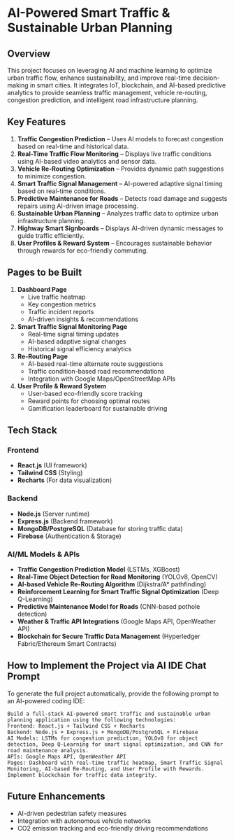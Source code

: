 # AI-Powered Smart Traffic & Sustainable Urban Planning

## Overview

This project focuses on leveraging AI and machine learning to optimize urban traffic flow, enhance sustainability, and improve real-time decision-making in smart cities. It integrates IoT, blockchain, and AI-based predictive analytics to provide seamless traffic management, vehicle re-routing, congestion prediction, and intelligent road infrastructure planning.

## Key Features

1. **Traffic Congestion Prediction** – Uses AI models to forecast congestion based on real-time and historical data.
2. **Real-Time Traffic Flow Monitoring** – Displays live traffic conditions using AI-based video analytics and sensor data.
3. **Vehicle Re-Routing Optimization** – Provides dynamic path suggestions to minimize congestion.
4. **Smart Traffic Signal Management** – AI-powered adaptive signal timing based on real-time conditions.
5. **Predictive Maintenance for Roads** – Detects road damage and suggests repairs using AI-driven image processing.
6. **Sustainable Urban Planning** – Analyzes traffic data to optimize urban infrastructure planning.
7. **Highway Smart Signboards** – Displays AI-driven dynamic messages to guide traffic efficiently.
8. **User Profiles & Reward System** – Encourages sustainable behavior through rewards for eco-friendly commuting.

## Pages to be Built

1. **Dashboard Page**
   - Live traffic heatmap
   - Key congestion metrics
   - Traffic incident reports
   - AI-driven insights & recommendations
2. **Smart Traffic Signal Monitoring Page**
   - Real-time signal timing updates
   - AI-based adaptive signal changes
   - Historical signal efficiency analytics
3. **Re-Routing Page**
   - AI-based real-time alternate route suggestions
   - Traffic condition-based road recommendations
   - Integration with Google Maps/OpenStreetMap APIs
4. **User Profile & Reward System**
   - User-based eco-friendly score tracking
   - Reward points for choosing optimal routes
   - Gamification leaderboard for sustainable driving

## Tech Stack

### Frontend

- **React.js** (UI framework)
- **Tailwind CSS** (Styling)
- **Recharts** (For data visualization)

### Backend

- **Node.js** (Server runtime)
- **Express.js** (Backend framework)
- **MongoDB/PostgreSQL** (Database for storing traffic data)
- **Firebase** (Authentication & Storage)

### AI/ML Models & APIs

- **Traffic Congestion Prediction Model** (LSTMs, XGBoost)
- **Real-Time Object Detection for Road Monitoring** (YOLOv8, OpenCV)
- **AI-based Vehicle Re-Routing Algorithm** (Dijkstra/A\* pathfinding)
- **Reinforcement Learning for Smart Traffic Signal Optimization** (Deep Q-Learning)
- **Predictive Maintenance Model for Roads** (CNN-based pothole detection)
- **Weather & Traffic API Integrations** (Google Maps API, OpenWeather API)
- **Blockchain for Secure Traffic Data Management** (Hyperledger Fabric/Ethereum Smart Contracts)

## How to Implement the Project via AI IDE Chat Prompt

To generate the full project automatically, provide the following prompt to an AI-powered coding IDE:

```
Build a full-stack AI-powered smart traffic and sustainable urban planning application using the following technologies:
Frontend: React.js + Tailwind CSS + Recharts
Backend: Node.js + Express.js + MongoDB/PostgreSQL + Firebase
AI Models: LSTMs for congestion prediction, YOLOv8 for object detection, Deep Q-Learning for smart signal optimization, and CNN for road maintenance analysis.
APIs: Google Maps API, OpenWeather API
Pages: Dashboard with real-time traffic heatmap, Smart Traffic Signal Monitoring, AI-based Re-Routing, and User Profile with Rewards.
Implement blockchain for traffic data integrity.
```

## Future Enhancements

- AI-driven pedestrian safety measures
- Integration with autonomous vehicle networks
- CO2 emission tracking and eco-friendly driving recommendations
